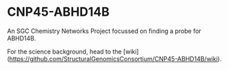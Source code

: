 # CNP45-ABHD14B
An SGC Chemistry Networks Project focussed on finding a probe for ABHD14B.

For the science background, head to the [wiki] (https://github.com/StructuralGenomicsConsortium/CNP45-ABHD14B/wiki).
